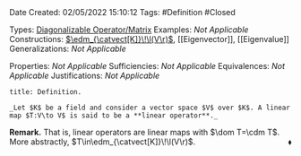 <br />
<br />

Date Created: 02/05/2022 15:10:12
Tags: #Definition #Closed

Types: [Diagonalizable Operator$\slash$Matrix](Diagonalizable%20Operator;%20Matrix.md)
Examples: _Not Applicable_
Constructions: [$\edm_{\catvect[K]}\!\l(V\r)$](Endomorphism%20Algebra%20(Vector%20Space).md), [[Eigenvector]], [[Eigenvalue]]
Generalizations: _Not Applicable_

Properties: _Not Applicable_
Sufficiencies: _Not Applicable_
Equivalences: _Not Applicable_
Justifications: _Not Applicable_

``` ad-Definition
title: Definition.

_Let $K$ be a field and consider a vector space $V$ over $K$. A linear map $T:V\to V$ is said to be a **linear operator**._

```

**Remark.** That is, linear operators are linear maps with $\dom T=\cdm T$. More abstractly, $T\in\edm_{\catvect[K]}\!\l(V\r)$.<span style="float:right;">$\blacklozenge$</span>
